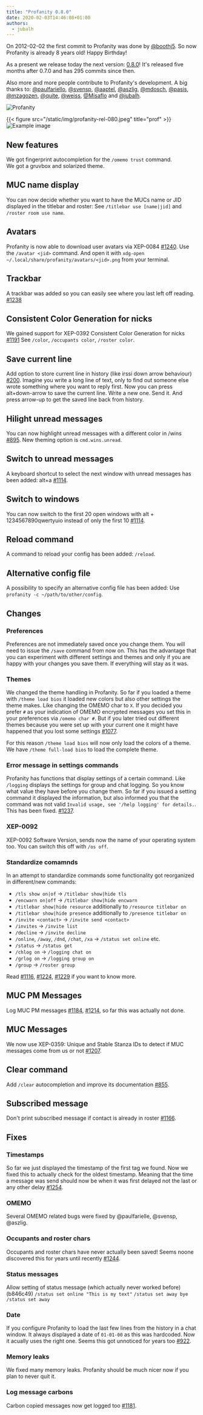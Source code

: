 ```yaml
---
title: "Profanity 0.8.0"
date: 2020-02-03T14:46:08+01:00
authors:
  - jubalh
---
```


On 2012-02-02 the first commit to Profanity was done by [@boothj5](https://github.com/boothj5).
So now Profanity is already 8 years old! Happy Birthday!

As a present we release today the next version: [0.8.0](https://github.com/profanity-im/profanity/releases/tag/0.8.0)!
It's released five months after 0.7.0 and has 295 commits since then.

Also more and more people contribute to Profanity's development. A big thanks to:
[@paulfariello](https://github.com/paulfariello), [@svensp](https://github.com/svensp), [@aaptel](https://github.com/aaptel), [@aszlig](https://github.com/), [@mdosch](https://github.com/mdosch), [@pasis](https://github.com/pasis), [@mzagozen](https://github.com/mzagozen), [@quite](https://github.com/quite), [@weiss](https://github.com/weiss), [@Misaflo](https://github.com/Misaflo) and [@jubalh](https://github.com/).

![Profanity](/static/img/profanity-rel-080.jpeg)

{{< figure src="/static/img/profanity-rel-080.jpeg" title="prof" >}}
![Example image](/img/profanity-rel-080.jpeg)

## New features
We got fingerprint autocompletion for the `/omemo trust` command.      
We got a gruvbox and solarized theme.

## MUC name display
You can now decide whether you want to have the MUCs name or JID displayed in the titlebar and roster:
See `/titlebar use [name|jid]` and `/roster room use name`.

## Avatars
Profanity is now able to download user avatars via XEP-0084 [#1240](https://github.com/profanity-im/profanity/issues/1240).
Use the `/avatar <jid>` command. And open it with `xdg-open ~/.local/share/profanity/avatars/<jid>.png` from your terminal.

## Trackbar
A trackbar was added so you can easily see where you last left off reading. [#1238](https://github.com/profanity-im/profanity/issues/1238)

## Consistent Color Generation for nicks
We gained support for XEP-0392 Consistent Color Generation for nicks [#1191](https://github.com/profanity-im/profanity/issues/1191)
See `/color`, `/occupants color`, `/roster color`.

## Save current line
Add option to store current line in history (like irssi down arrow behaviour) [#200](https://github.com/profanity-im/profanity/issues/200).
Imagine you write a long line of text, only to find out someone else wrote something where you want to reply first.
Now you can press alt+down-arrow to save the current line. Write a new one. Send it. And press arrow-up to get the saved line back from history.

## Hilight unread messages
You can now highlight unread messages with a different color in /wins [#895](https://github.com/profanity-im/profanity/issues/895).
New theming option is `cmd.wins.unread`.

## Switch to unread messages
A keyboard shortcut to select the next window with unread messages has been added: alt+a [#1114](https://github.com/profanity-im/profanity/issues/1114).

## Switch to windows
You can now switch to the first 20 open windows with alt + 1234567890qwertyuio instead of only the first 10 [#1114](https://github.com/profanity-im/profanity/issues/1114).

## Reload command
A command to reload your config has been added: `/reload`.

## Alternative config file
A possibility to specify an alternative config file has been added: Use `profanity -c ~/path/to/other/config`.

## Changes

### Preferences
Preferences are not immediately saved once you change them. You will need to issue the `/save` command from now on. This has the advantage that you can experiment with different settings and themes and only if you are happy with your changes you save them. If everything will stay as it was.

### Themes
We changed the theme handling in Profanity.
So far if you loaded a theme with `/theme load bios` it loaded new colors but also other settings the theme makes. Like changing the OMEMO char to `X`.
If you decided you prefer `#` as your indication of OMEMO encrypted messages you set this in your preferences via `/omemo char #`. But if you later tried out different themes because you were set up with your current one it might have happened that you lost some settings [#1077](https://github.com/profanity-im/profanity/issues/1077).

For this reason `/theme load bios` will now only load the colors of a theme.
We have `/theme full-load bios` to load the complete theme.

### Error message in settings commands
Profanity has functions that display settings of a certain command. Like `/logging` displays the settings for group and chat logging.
So you know what value they have before you change them.
So far if you issued a setting command it displayed the information, but also informed you that the command was not valid `Invalid usage, see '/help logging' for details.`. This has been fixed. [#1237](https://github.com/profanity-im/profanity/issues/1237).

### XEP-0092
XEP-0092 Software Version, sends now the name of your operating system too.
You can switch this off with `/os off`.

### Standardize comamnds
In an attempt to standardize commands some functionality got reorganized in different/new commands:
 * `/tls show on|of` -> `/titlebar show|hide tls`
 * `/encwarn on|off` -> `/titlebar show|hide encwarn`
 * `/titlebar show|hide resource` additionally to `/resource titlebar on`
 * `/titlebar show|hide presence` additionally to `/presence titlebar on`
 * `/invite <contact>` -> `/invite send <contact>`
 * `/invites` -> `/invite list`
 * `/decline` -> `/invite decline`
 * `/online`, `/away`, `/dnd`, `/chat`, `/xa` -> `/status set online` etc.
 * `/status` -> `/status get`
 * `/chlog on` -> `/logging chat on`
 * `/grlog on` -> `/logging group on`
 * `/group` -> `/roster group`

Read [#1116](https://github.com/profanity-im/profanity/issues/1116), [#1224](https://github.com/profanity-im/profanity/issues/1224), [#1229](https://github.com/profanity-im/profanity/issues/1229) if you want to know more.

## MUC PM Messages
Log MUC PM messages [#1184](https://github.com/profanity-im/profanity/issues/1184), [#1214](https://github.com/profanity-im/profanity/issues/1214), so far this was actually not done.

## MUC Messages
We now use XEP-0359: Unique and Stable Stanza IDs to detect if MUC messages come from us or not [#1207](https://github.com/profanity-im/profanity/issues/1207).

## Clear command
Add `/clear` autocompletion and improve its documentation [#855](https://github.com/profanity-im/profanity/issues/855).

## Subscribed message
Don't print subscribed message if contact is already in roster [#1166](https://github.com/profanity-im/profanity/issues/1166).

## Fixes

### Timestamps
So far we just displayed the timestamp of the first <delay> tag we found. Now we fixed this to actually check for the oldest timestamp. Meaning that the time a message was send should now be when it was first delayed not the last or any other delay [#1254](https://github.com/profanity-im/profanity/issues/1254).

### OMEMO
Several OMEMO related bugs were fixed by @paulfarielle, @svensp, @aszlig.

### Occupants and roster chars
Occupants and roster chars have never actually been saved!
Seems noone discovered this for years until recently [#1244](https://github.com/profanity-im/profanity/issues/1244).

### Status messages
Allow setting of status message (which actually never worked before) (b846c49)
`/status set online "This is my text"`
`/status set away bye`
`/status set away`

### Date
If you configure Profanity to load the last few lines from the history in a chat window. It always displayed a date of `01-01-00` as this was hardcoded.
Now it acually uses the right one. Seems this got unnoticed for years too [#922](https://github.com/profanity-im/profanity/issues/922).

### Memory leaks
We fixed many memory leaks. Profanity should be much nicer now if you plan to never quit it.

### Log message carbons
Carbon copied messages now get logged too [#1181](https://github.com/profanity-im/profanity/issues/1181).
